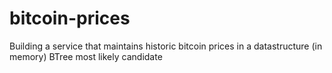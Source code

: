# bitcoin-prices
Building a service that maintains historic bitcoin prices in a datastructure (in memory) BTree most likely candidate
